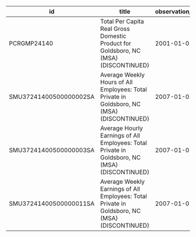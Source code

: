 | id                     | title                                                                                         | observation_start   | observation_end   |
|------------------------|-----------------------------------------------------------------------------------------------|---------------------|-------------------|
| PCRGMP24140            | Total Per Capita Real Gross Domestic Product for Goldsboro, NC (MSA) (DISCONTINUED)           | 2001-01-01          | 2017-01-01        |
| SMU37241400500000002SA | Average Weekly Hours of All Employees: Total Private in Goldsboro, NC (MSA) (DISCONTINUED)    | 2007-01-01          | 2022-03-01        |
| SMU37241400500000003SA | Average Hourly Earnings of All Employees: Total Private in Goldsboro, NC (MSA) (DISCONTINUED) | 2007-01-01          | 2022-03-01        |
| SMU37241400500000011SA | Average Weekly Earnings of All Employees: Total Private in Goldsboro, NC (MSA) (DISCONTINUED) | 2007-01-01          | 2022-03-01        |